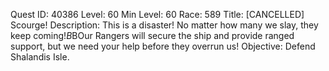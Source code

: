 Quest ID: 40386
Level: 60
Min Level: 60
Race: 589
Title: [CANCELLED] Scourge!
Description: This is a disaster! No matter how many we slay, they keep coming!$B$BOur Rangers will secure the ship and provide ranged support, but we need your help before they overrun us!
Objective: Defend Shalandis Isle.
